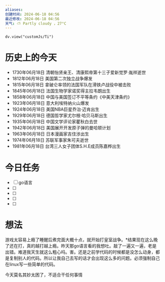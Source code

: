 ```yaml
---
aliases: 
创建时间: 2024-06-18 04:56
最近修改: 2024-06-18 04:56
天气: ⛅️ Partly cloudy ，27°C 
---
```



```dataviewjs
dv.view("customJs/Ti")
```
#  历史上的今天
- 1730年06月18日 清朝怡贤亲王、清康熙帝第十三子爱新觉罗·胤祥逝世
- 1812年06月18日 美国第二次独立战争爆发
- 1815年06月18日 拿破仑率领的法国军队在滑铁卢战役中被击败
- 1845年06月18日 法国生物学家诺奖得主拉韦朗出生
- 1858年06月18日 中国与美国签订不平等条约《中美天津条约》
- 1923年06月18日 意大利埃特纳火山爆发
- 1924年06月18日 美国NBA巨星乔治·迈肯出生
- 1929年06月18日 德国哲学家尤尔根·哈贝马斯出生
- 1935年06月18日 中国文学评论家瞿秋白去世
- 1942年06月18日 美国展开开发原子弹的曼哈顿计划
- 1963年06月18日 日本漫画家吉住涉出生
- 1974年06月18日 苏联军事家朱可夫逝世
- 1981年06月18日 台湾三人女子团体S.H.E成员陈嘉桦出生

# 今日任务
- [ ]   go语言
- [ ] 
- [ ] 
- [ ] 
- [ ] 


#  想法
游戏太容易上瘾了睡醒后煮完面大概十点，就开始打皇室战争。*结果现在这么晚了还在打，真的越打越上瘾。昨天那go语言看的我想吐。敲了一遍又一遍，老是出错。难道我天生就这么粗心吗。害。还是之前学代码的时候都是没怎么动身，都是复制别人的代码。所以让我自己去写的话才会出现这么多的问题。必须强制自己在linux写一些简单的代码。

今天莫名其妙太困了，不适合干任何事情



























































































































































































































































































































































































































































































































































































































































































































































































































































































































































































































































































































































































































































































































































































































































































































































































































































































































































































































































































































































































































































































































































































































































































































































































































































































































































































































































































































































































































































































































































































































































































































































































































































































































































































































































































































































































































































































































































































































































































































































































































































































































































































































































































































































































































































































































































































































































































































































































































































































































































































































































































































































































































































































































































































































































































































































































































































































































































































































































































































































































































































































































































































































































































































































































































































































































































































































































































































































































































































































































































































































































































































































































































































































































































































































































































































































































































































































































































































































































































































































































































































































































































































































































































































































































































































































































































































































































































































































































































































































































































































































































































































































































































































































































































































































































































































































































































































































































































































































































































































































































































































































































































































































































































































































































































































































































































































































































































































































































































































































































































































































































































































































































































































































































































































































































































































































































































































































































































































































































































































































































































































































































































































































































































































































































































































































































































































































































































































































































































































































































































































































































































































































































































































































































































































































































































































































































































































































































































































































































































































































































































































































































































































































































































































































































































































































































































































































































































































































































































































































































































































































































































































































































































































































































































































































































































































































































































































































































































































































































































































































































































































































































































































































































































































































































































































































































































































































































































































































































































































































































































































































































































































































































































































































































































































































































































































































































































































































































































































































































































































































































































































































































































































































































































































































































































































































































































































































































































































































































































































































































































































































































































































































































































































































































































































































































































































































































































































































































































































































































































































































































































































































































































































































































































































































































































































































































































































































































































































































































































































































































































































































































































































































































































































































































































































































































































































































































































































































































































































































































































































































































































































































































































































































































































































































































































































































































































































































































































































































































































































































































































































































































































































































































































































































































































































































































































































































































































































































































































































































































































































































































































































































































































































































































































































































































































































































































































































































































































































































































































































































































































































































































































































































































































































































































































































































































































































































































































































































































































































































































































































































































































































































































































































































































































































































































































































































































































































































































































































































































































































































































































































































































































































































































































































































































































































































































































































































































































































































































































































































































































































































































































































































































































































































































































































































































































































































































































































































































































































































































































































































































































































































































































































































































































































































































































































































































































































































































































































































































































































































































































































































































































































































































































































































































































































































































































































































































































































































































































































































































































































































































































































































































































































































































































































































































































































































































































































































































































































































































































































































































































































































































































































































































































































































































































































































































































































































































































































































































































































































































































































































































































































































































































































































































































































































































































































































































































































































































































































































































































































































































































































































































































































































































































































































































































































































































































































































































































































































































































































































































































































































































































































































































































































































































































































































































































































































































































































































































































































































































































































































































































































































































































































































































































































































































































































































































































































































































































































































































































































































































































































































































































































































































































































































































































































































































































































































































































































































































































































































































































































































































































































































































































































































































































































































































































































































































































































































































































































































































































































































































































































































































































































































































































































































































































































































































































































































































































































































































































































































































































































































































































































































































































































































































































































































































































































































































































































































































































































































































































































































































































































































































































































































































































































































































































































































































































































































































































































































































































































































































































































































































































































































































































































































































































































































































































































































































































































































































































































































































































































































































































































































































































































































































































































































































































































































































































































































































































































































































































































































































































































































































































































































































































































































































































































































































































































































































































































































































































































































































































































































































































































































































































































































































































































































































































































































































































































































































































































































































































































































































































































































































































































































































































































































































































































































































































































































































































































































































































































































































































































































































































































































































































































































































































































































































































































































































































































































































































































































































































































































































































































































































































































































































































































































































































































































































































































































































































































































































































































































































































































































































































































































































































































































































































































































































































































































































































































































































































































































































































































































































































































































































































































































































































































































































































































































































































































































































































































































































































































































































































































































































































































































































































































































































































































































































